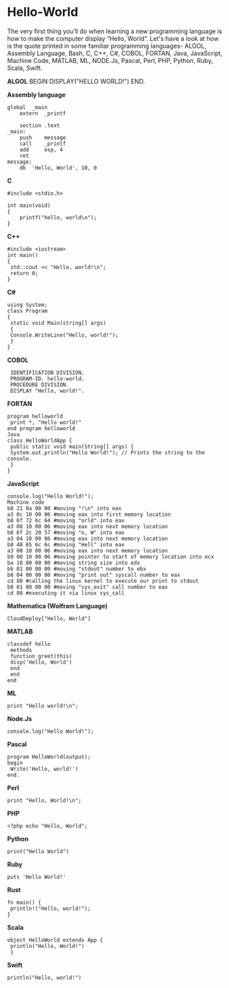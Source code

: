 # Hello-World
The very first thing you’ll do when learning a new programming language is how to make the computer display “Hello, World”.
Let's have a look at how is the quote printed in some familiar programming languages-  ALGOL, Assembly Language, Bash, C, C++, C#, COBOL, FORTAN, Java, JavaScript, Machine Code, MATLAB, ML, NODE.Js, Pascal, Perl, PHP, Python, Ruby, Scala, Swift.

**ALGOL**
BEGIN DISPLAY("HELLO WORLD!") END.

**Assembly language**
```
global  _main
    extern  _printf

    section .text
_main:
    push    message
    call    _printf
    add     esp, 4
    ret
message:
    db  'Hello, World', 10, 0
```

**C**
```
#include <stdio.h>

int main(void)
{
    printf("hello, world\n");
}
```

**C++**
```
#include <iostream>
int main()
{
 std::cout << "Hello, world!\n";
 return 0;
}
```
  
**C#**
```
using System;
class Program
{
 static void Main(string[] args)
 {
 Console.WriteLine("Hello, world!");
 }
}
```

**COBOL**
```
 IDENTIFICATION DIVISION.
 PROGRAM-ID. hello-world.
 PROCEDURE DIVISION.
 DISPLAY "Hello, world!".
```

**FORTAN**
```
program helloworld
 print *, "Hello world!"
end program helloworld
Java
class HelloWorldApp {
 public static void main(String[] args) {
 System.out.println("Hello World!"); // Prints the string to the console.
 }
}

```

**JavaScript**
```
console.log("Hello World!");
Machine code
b8 21 0a 00 00 #moving "!\n" into eax
a3 0c 10 00 06 #moving eax into first memory location
b8 6f 72 6c 64 #moving "orld" into eax
a3 08 10 00 06 #moving eax into next memory location
b8 6f 2c 20 57 #moving "o, W" into eax
a3 04 10 00 06 #moving eax into next memory location
b8 48 65 6c 6c #moving "Hell" into eax
a3 00 10 00 06 #moving eax into next memory location
b9 00 10 00 06 #moving pointer to start of memory location into ecx
ba 10 00 00 00 #moving string size into edx
bb 01 00 00 00 #moving "stdout" number to ebx
b8 04 00 00 00 #moving "print out" syscall number to eax
cd 80 #calling the linux kernel to execute our print to stdout
b8 01 00 00 00 #moving "sys_exit" call number to eax
cd 80 #executing it via linux sys_call

```

**Mathematica (Wolfram Language)**
```
CloudDeploy["Hello, World"]

```

**MATLAB**
```
classdef hello
 methods
 function greet(this)
 disp('Hello, World')
 end
 end
end

```

**ML**
```
print "Hello world!\n";

```

**Node.Js**
```
console.log("Hello World!");

```

**Pascal**
```
program HelloWorld(output);
begin
 Write('Hello, world!')
end.

```

**Perl**
```
print "Hello, World!\n";

```

**PHP**
```
<?php echo "Hello, World";

```

**Python**
```
print("Hello World")

```

**Ruby**
```
puts 'Hello World!'

```

**Rust**
```
fn main() {
 println!("Hello, world!");
}
```

**Scala**
```
object HelloWorld extends App {
 println("Hello, World!")
 }
```

**Swift**
```
println("Hello, world!")
```
